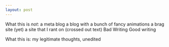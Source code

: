 ```yaml
---
layout: post
---
```


What this is *not*:
a meta blog
a blog with a bunch of fancy animations
a brag site (yet)
a site that I rant on (crossed out text)
Bad Writing
Good writing

What this is:
my legitimate thoughts, unedited
